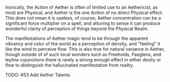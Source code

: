 Ironically, the Action of Aether is often of limited use to an Aethericist, as most are Physical, and Aether is the one Action of no direct Physical effect. This does not mean it is useless, of course; Aether concentration can be a significant force multiplier on a spell, and attuning to sense it can produce wonderful clarity of perception of things beyond the Physical Realm.

The manifestations of Aether magic tend to be through the apparent vibrancy and color of the world as a perception of density, and "feeling" it like the wind to perceive flow. This is also true for natural variance in Aether, though outside of of such local wonders such as Freeholds, Faeglens, and leyline cojunctions there is rarely a strong enough effect in either desity or flow to distinguish the hallucinated manifestation from reality.

TODO: #53 Add Aether Talents